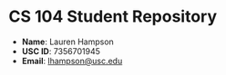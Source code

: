 # CS 104 Student Repository

- **Name**: Lauren Hampson
- **USC ID**: 7356701945
- **Email**: lhampson@usc.edu
